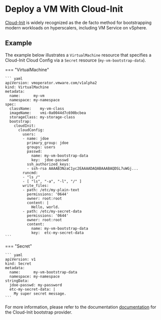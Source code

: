 # Deploy a VM With Cloud-Init

[Cloud-Init](https://cloudinit.readthedocs.io/en/latest/) is widely recognized as the de facto method for bootstrapping modern workloads on hyperscalers, including VM Service on vSphere.


## Example

The example below illustrates a `VirtualMachine` resource that specifies a Cloud-Init Cloud Config via a `Secret` resource (`my-vm-bootstrap-data`).

=== "VirtualMachine"

    ``` yaml
    apiVersion: vmoperator.vmware.com/v1alpha2
    kind: VirtualMachine
    metadata:
      name:      my-vm
      namespace: my-namespace
    spec:
      className:    my-vm-class
      imageName:    vmi-0a0044d7c690bcbea
      storageClass: my-storage-class
      bootstrap:
        cloudInit:
          cloudConfig:
            users:
            - name: jdoe
              primary_group: jdoe
              groups: users
              passwd:
                name: my-vm-bootstrap-data
                key:  jdoe-passwd
              ssh_authorized_keys:
              - ssh-rsa AAAAB3NzaC1yc2EAAAADAQABAAABAQDSL7uWGj...
            runcmd:
            - "ls /"
            - [ "ls", "-a", "-l", "/" ]
            write_files:
            - path: /etc/my-plain-text
              permissions: '0644'
              owner: root:root
              content: |
                Hello, world.
            - path: /etc/my-secret-data
              permissions: '0644'
              owner: root:root
              content:
                name: my-vm-bootstrap-data
                key:  etc-my-secret-data
    ```

=== "Secret"

    ``` yaml
    apiVersion: v1
    kind: Secret
    metadata:
      name:      my-vm-bootstrap-data
      namespace: my-namespace
    stringData:
      jdoe-passwd: my-password
      etc-my-secret-data: |
        My super secret message.
    ```

For more information, please refer to the documentation [documentation](./../../concepts/workloads/guest.md#cloud-init) for the Cloud-Init bootstrap provider.
